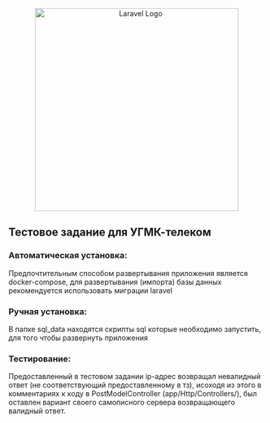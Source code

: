 <p align="center"><a href="https://laravel.com" target="_blank"><img src="https://raw.githubusercontent.com/laravel/art/master/logo-lockup/5%20SVG/2%20CMYK/1%20Full%20Color/laravel-logolockup-cmyk-red.svg" width="400" alt="Laravel Logo"></a></p>

## Тестовое задание для УГМК-телеком

### Автоматическая установка:
Предпочтительным способом развертывания приложения является docker-compose, для развертывания (импорта) базы данных рекомендуется использовать миграции laravel

### Ручная установка:
В папке sql_data находятся скрипты sql которые необходимо запустить, для того чтобы развернуть приложения

### Тестирование:
Предоставленный в тестовом задании ip-адрес возвращал невалидный ответ (не соответствующий предоставленному в тз), исоходя из этого в комментариях к коду в PostModelController (app/Http/Controllers/), был оставлен вариант своего самописного сервера возвращающего валидный ответ.
